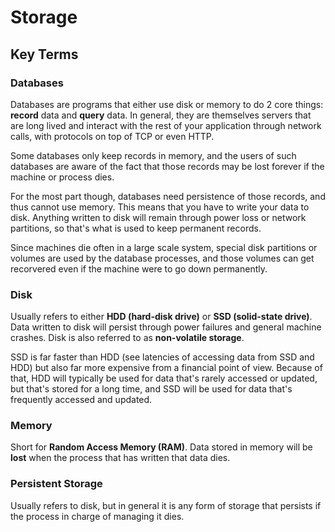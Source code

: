 # Storage


## Key Terms  
### Databases  
Databases are programs that either use disk or memory to do 2 core things: __record__ data and __query__ data. In general, they are themselves servers that are long lived and interact with the rest of your application through network calls, with protocols on top of TCP or even HTTP.  

Some databases only keep records in memory, and the users of such databases are aware of the fact that those records may be lost forever if the machine or process dies.  

For the most part though, databases need persistence of those records, and thus cannot use memory. This means that you have to write your data to disk. Anything written to disk will remain through power loss or network partitions, so that's what is used to keep permanent records.  

Since machines die often in a large scale system, special disk partitions or volumes are used by the database processes, and those volumes can get recorvered even if the machine were to go down permanently.  

### Disk  
Usually refers to either __HDD (hard-disk drive)__ or __SSD (solid-state drive)__. Data written to disk will persist through power failures and general machine crashes. Disk is also referred to as __non-volatile storage__.  

SSD is far faster than HDD (see latencies of accessing data from SSD and HDD) but also far more expensive from a financial point of view. Because of that, HDD will typically be used for data that's rarely accessed or updated, but that's stored for a long time, and SSD will be used for data that's frequently accessed and updated.  

### Memory  
Short for __Random Access Memory (RAM)__. Data stored in memory will be __lost__ when the process that has written that data dies.  

### Persistent Storage  
Usually refers to disk, but in general it is any form of storage that persists if the process in charge of managing it dies.  
